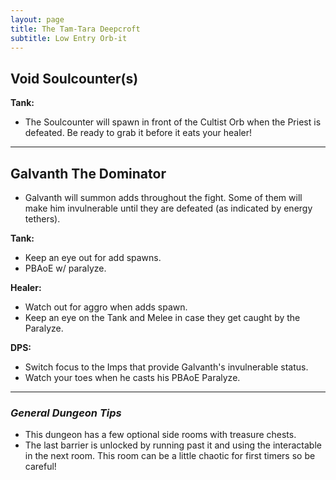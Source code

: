 ```yaml
---
layout: page
title: The Tam-Tara Deepcroft
subtitle: Low Entry Orb-it
---
```


## Void Soulcounter(s)

**Tank:** 
* The Soulcounter will spawn in front of the Cultist Orb when the Priest is defeated. Be ready to grab it before it eats your healer!

---

## Galvanth The Dominator
* Galvanth will summon adds throughout the fight. Some of them will make him invulnerable until they are defeated (as indicated by energy tethers).

**Tank:** 
* Keep an eye out for add spawns. 
* PBAoE w/ paralyze.

**Healer:** 
* Watch out for aggro when adds spawn. 
* Keep an eye on the Tank and Melee in case they get caught by the Paralyze.

**DPS:** 
* Switch focus to the Imps that provide Galvanth's invulnerable status. 
* Watch your toes when he casts his PBAoE Paralyze.

---

### *General Dungeon Tips*
* This dungeon has a few optional side rooms with treasure chests.
* The last barrier is unlocked by running past it and using the interactable in the next room. This room can be a little chaotic for first timers so be careful!
